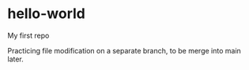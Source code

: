# hello-world
My first repo

Practicing file modification on a separate branch, to be merge into main later.
